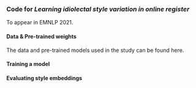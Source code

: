 ### Code for *Learning idiolectal style variation in online register*  
To appear in EMNLP 2021.


#### Data & Pre-trained weights
The data and pre-trained models used in the study can be found here.


#### Training a model


#### Evaluating style embeddings
